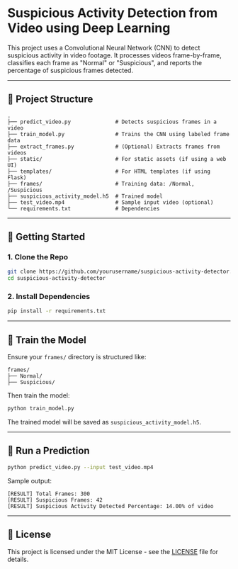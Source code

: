 # Suspicious Activity Detection from Video using Deep Learning

This project uses a Convolutional Neural Network (CNN) to detect suspicious activity in video footage. It processes videos frame-by-frame, classifies each frame as "Normal" or "Suspicious", and reports the percentage of suspicious frames detected.

---

## 📁 Project Structure

```
.
├── predict_video.py              # Detects suspicious frames in a video
├── train_model.py                # Trains the CNN using labeled frame data
├── extract_frames.py             # (Optional) Extracts frames from videos
├── static/                       # For static assets (if using a web UI)
├── templates/                    # For HTML templates (if using Flask)
├── frames/                       # Training data: /Normal, /Suspicious
├── suspicious_activity_model.h5  # Trained model
├── test_video.mp4                # Sample input video (optional)
└── requirements.txt              # Dependencies
```

---

## 🚀 Getting Started

### 1. Clone the Repo

```bash
git clone https://github.com/yourusername/suspicious-activity-detector.git
cd suspicious-activity-detector
```

### 2. Install Dependencies

```bash
pip install -r requirements.txt
```

---

## 🧠 Train the Model

Ensure your `frames/` directory is structured like:

```
frames/
├── Normal/
├── Suspicious/
```

Then train the model:

```bash
python train_model.py
```

The trained model will be saved as `suspicious_activity_model.h5`.

---

## 🎥 Run a Prediction

```bash
python predict_video.py --input test_video.mp4
```

Sample output:

```
[RESULT] Total Frames: 300
[RESULT] Suspicious Frames: 42
[RESULT] Suspicious Activity Detected Percentage: 14.00% of video
```

---

## 📃 License

This project is licensed under the MIT License - see the [LICENSE](LICENSE) file for details.
